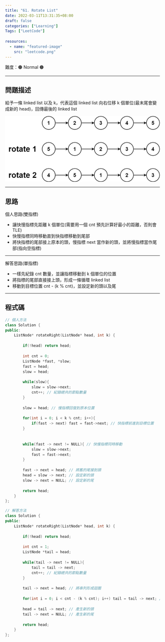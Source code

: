 ```yaml
---
title: "61. Rotate List"
date: 2022-03-11T13:31:35+08:00
draft: false
categories: ["Learning"]
Tags: ["LeetCode"]

resources:
  - name: "featured-image"
    src: "leetcode.png"
---
```


難度：🟠 Normal 🟠

---

## 問題描述

給予一條 linked list 以及 k，代表這個 linked list 向右位移 k 個單位(最末尾會變成新的 head)，回傳最後的 linked list

![](rotate1.jpg)

---

## 思路

個人思路(雙指標)

- 讓快慢指標先距離 k 個單位(需要用一個 cnt 預先計算好最小的距離，否則會 TLE)
- 快慢指標同時移動直到快指標移動到尾部
- 將快指標的尾部接上原本的頭，慢指標 next 當作新的頭，並將慢指標當作尾部(指向空指標)


---

解答思路(單指標)

- 一樣先紀錄 cnt 數量，並讓指標移動到 k 個單位的位置
- 將指標的尾部直接接上頭，形成一條循環 linked list
- 移動到目標位置 cnt - (k % cnt)，並設定新的頭以及尾

---

## 程式碼

```c++
// 個人方法
class Solution {
public:
    ListNode* rotateRight(ListNode* head, int k) {
        
        if(!head) return head;
        
        int cnt = 0;
        ListNode *fast, *slow;
        fast = head;
        slow = head;
        
        while(slow){
            slow = slow->next;
            cnt++; // 紀錄總共的節點數量
        }
        
        slow = head; // 慢指標回復到原本位置
        
        for(int i = 0; i < k % cnt; i++){
            if(fast -> next) fast = fast->next; // 快指標前進到目標位置
        }
        
        
        while(fast -> next != NULL){ // 快慢指標同時移動
            slow = slow->next;
            fast = fast->next;
        }
        
        fast -> next = head; // 將舊的尾接到頭
        head = slow -> next; // 設定新的頭
        slow -> next = NULL; // 設定新的尾
        
        return head;
    }
};
```

```c++
// 解答方法
class Solution {
public:
    ListNode* rotateRight(ListNode* head, int k) {
        
        if(!head) return head;
        
        int cnt = 1;
        ListNode *tail = head;
        
        while(tail -> next != NULL){
            tail = tail -> next;
            cnt++; // 紀錄總共的節點數量
        }
    
        tail -> next = head; // 將串列形成迴圈
        
        for(int i = 0; i < cnt - (k % cnt); i++) tail = tail -> next; // 指標移動到目標位置
        
        head = tail -> next; // 產生新的頭
        tail -> next = NULL; // 產生新的尾
        
        return head;
    }
};
```
